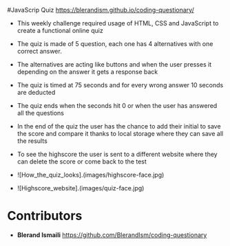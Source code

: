 #JavaScrip Quiz https://blerandism.github.io/coding-questionary/
- This weekly challenge required usage of HTML, CSS and JavaScript to create a functional online quiz
- The quiz is made of 5 question, each one has 4 alternatives with one correct answer.
- The alternatives are acting like buttons and when the user presses it depending on the answer it gets a response back
- The quiz is timed at 75 seconds and for every wrong answer 10 seconds are deducted 
- The quiz ends when the seconds hit 0 or when the user has answered all the questions
- In the end of the quiz the user has the chance to add their initial to save the score and compare it thanks to local storage where they can save all the results 
- To see the highscore the user is sent to a different website where they can delete the score or come back to the test

- ![How_the_quiz_looks].(images/highscore-face.jpg)
- ![Highscore_website].(images/quiz-face.jpg)



# Contributors 
- **Blerand Ismaili** https://github.com/BlerandIsm/coding-questionary